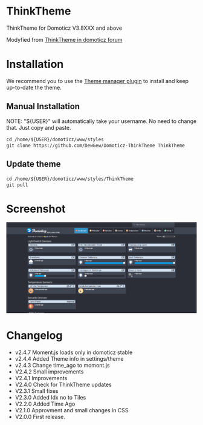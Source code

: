 # ThinkTheme

ThinkTheme for Domoticz V3.8XXX and above

Modyfied from [ThinkTheme in domoticz forum](http://www.domoticz.com/forum/viewtopic.php?f=8&t=7863)

# Installation
We recommend you to use the [Theme manager plugin](https://github.com/galadril/domoticz-theme-manager) to install and keep up-to-date the theme.

## Manual Installation
NOTE: "${USER}" will automatically take your username. No need to change that. Just copy and paste.
```
cd /home/${USER}/domoticz/www/styles
git clone https://github.com/DewGew/Domoticz-ThinkTheme ThinkTheme
```
## Update theme
```
cd /home/${USER}/domoticz/www/styles/ThinkTheme
git pull
```

# Screenshot
![ThinkTheme](ThinkTheme.png)

# Changelog
- v2.4.7 Moment.js loads only in domoticz stable
- v2.4.4 Added Theme info in settings/theme
- v2.4.3 Change time_ago to momont.js 
- V2.4.2 Small improvements
- V2.4.1 Improvements
- V2.4.0 Check for ThinkTheme updates
- V2.3.1 Small fixes
- V2.3.0 Added Idx no to Tiles
- V2.2.0 Added Time Ago
- V2.1.0 Approvment and small changes in CSS
- V2.0.0 First release. 
